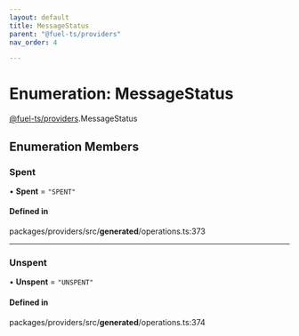 ```yaml
---
layout: default
title: MessageStatus
parent: "@fuel-ts/providers"
nav_order: 4

---
```


# Enumeration: MessageStatus

[@fuel-ts/providers](../index.md).MessageStatus

## Enumeration Members

### Spent

• **Spent** = ``"SPENT"``

#### Defined in

packages/providers/src/__generated__/operations.ts:373

___

### Unspent

• **Unspent** = ``"UNSPENT"``

#### Defined in

packages/providers/src/__generated__/operations.ts:374
